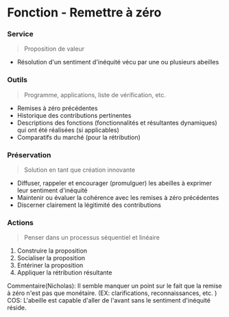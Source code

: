 # Fonction - Remettre à zéro
### Service
> Proposition de valeur
- Résolution d'un sentiment d'inéquité vécu par une ou plusieurs abeilles
### Outils
> Programme, applications, liste de vérification, etc.
- Remises à zéro précédentes
- Historique des contributions pertinentes
- Descriptions des fonctions (fonctionnalités et résultantes dynamiques) qui ont été réalisées (si applicables)
- Comparatifs du marché (pour la rétribution)
### Préservation
> Solution en tant que création innovante
- Diffuser, rappeler et encourager (promulguer) les abeilles à exprimer leur sentiment d'inéquité
- Maintenir ou évaluer la cohérence avec les remises à zéro précédentes
- Discerner clairement la légitimité des contributions
### Actions
> Penser dans un processus séquentiel et linéaire
1. Construire la proposition
1. Socialiser la proposition
1. Entériner la proposition
1. Appliquer la rétribution résultante


Commentaire(Nicholas):
Il semble manquer un point sur le fait que la remise à zéro n'est pas que monétaire.
(EX: clarifications, reconnaissances, etc. )
COS: L'abeille est capable d'aller de l'avant sans le sentiment d'inéquité réside.